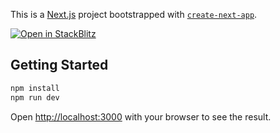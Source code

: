 This is a [Next.js](https://nextjs.org/) project bootstrapped with [`create-next-app`](https://github.com/vercel/next.js/tree/canary/packages/create-next-app).

[![Open in StackBlitz](https://developer.stackblitz.com/img/open_in_stackblitz.svg)](https://stackblitz.com/github/evoluhq/evolu/tree/main/examples/nextjs)

## Getting Started

```bash
npm install
npm run dev
```

Open [http://localhost:3000](http://localhost:3000) with your browser to see the result.


